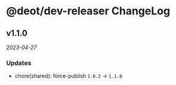 # @deot/dev-releaser ChangeLog

## v1.1.0

_2023-04-27_

### Updates

- chore(shared): force-publish `1.0.2` -> `1.1.0`
